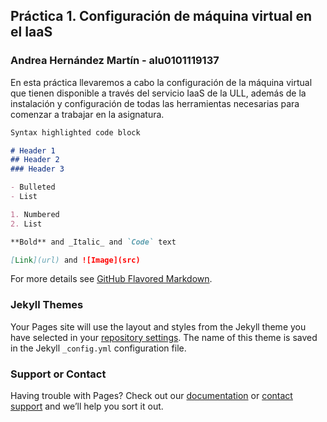 ## Práctica 1. Configuración de máquina virtual en el IaaS
### Andrea Hernández Martín - alu0101119137

En esta práctica llevaremos a cabo la configuración de la máquina virtual que tienen disponible a través del servicio IaaS de la ULL, además de la instalación y configuración de todas las herramientas necesarias para comenzar a trabajar en la asignatura.

```markdown
Syntax highlighted code block

# Header 1
## Header 2
### Header 3

- Bulleted
- List

1. Numbered
2. List

**Bold** and _Italic_ and `Code` text

[Link](url) and ![Image](src)
```

For more details see [GitHub Flavored Markdown](https://guides.github.com/features/mastering-markdown/).

### Jekyll Themes

Your Pages site will use the layout and styles from the Jekyll theme you have selected in your [repository settings](https://github.com/ULL-ESIT-INF-DSI-2021/ull-esit-inf-dsi-20-21-prct01-iaas-alu0101119137/settings). The name of this theme is saved in the Jekyll `_config.yml` configuration file.

### Support or Contact

Having trouble with Pages? Check out our [documentation](https://docs.github.com/categories/github-pages-basics/) or [contact support](https://support.github.com/contact) and we’ll help you sort it out.
